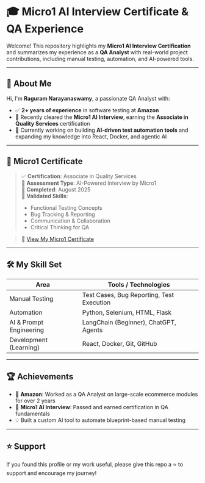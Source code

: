 # 🎓 Micro1 AI Interview Certificate & QA Experience

Welcome! This repository highlights my **Micro1 AI Interview Certification** and summarizes my experience as a **QA Analyst** with real-world project contributions, including manual testing, automation, and AI-powered tools.

---

## 👤 About Me

Hi, I'm **Raguram Narayanaswamy**, a passionate QA Analyst with:

- ✅ **2+ years of experience** in software testing at **Amazon**
- 🧠 Recently cleared the **Micro1 AI Interview**, earning the **Associate in Quality Services** certification
- 🚀 Currently working on building **AI-driven test automation tools** and expanding my knowledge into React, Docker, and agentic AI

---

## 📜 Micro1 Certificate

> ✅ **Certification**: Associate in Quality Services  
> 🧠 **Assessment Type**: AI-Powered Interview by Micro1  
> 📅 **Completed**: August 2025  
> 📍 **Validated Skills**:
> - Functional Testing Concepts  
> - Bug Tracking & Reporting  
> - Communication & Collaboration  
> - Critical Thinking for QA

> 🔗 [View My Micro1 Certificate](Certificate.jpg)

---

## 🛠️ My Skill Set

| Area                  | Tools / Technologies                     |
|-----------------------|------------------------------------------|
| Manual Testing        | Test Cases, Bug Reporting, Test Execution |
| Automation            | Python, Selenium, HTML, Flask            |
| AI & Prompt Engineering | LangChain (Beginner), ChatGPT, Agents     |
| Development (Learning)| React, Docker, Git, GitHub               |

---


## 🏆 Achievements

- 🏢 **Amazon**: Worked as a QA Analyst on large-scale ecommerce modules for over 2 years
- 🧠 **Micro1 AI Interview**: Passed and earned certification in QA fundamentals
- 💡 Built a custom AI tool to automate blueprint-based manual testing

---


## ⭐ Support

If you found this profile or my work useful, please give this repo a ⭐ to support and encourage my journey!

